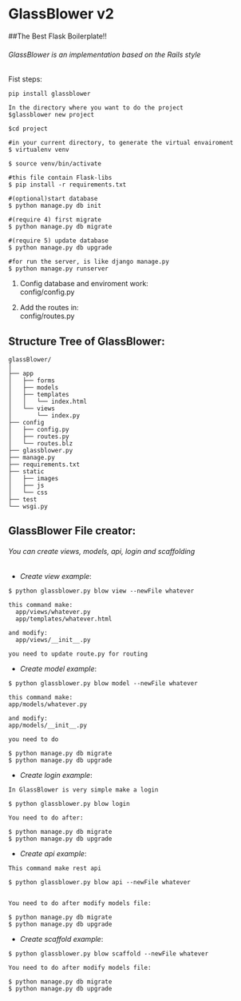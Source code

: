 GlassBlower v2
=================

##The Best Flask Boilerplate!!

###### GlassBlower is an implementation based on the Rails style

Fist steps:

```
pip install glassblower
```

```
In the directory where you want to do the project
$glassblower new project

$cd project

#in your current directory, to generate the virtual envairoment
$ virtualenv venv

$ source venv/bin/activate

#this file contain Flask-libs
$ pip install -r requirements.txt 

#(optional)start database
$ python manage.py db init 

#(require 4) first migrate
$ python manage.py db migrate 

#(require 5) update database
$ python manage.py db upgrade 

#for run the server, is like django manage.py
$ python manage.py runserver 
```

1. Config database and enviroment work: <br>
config/config.py 
 
2. Add the routes in: <br>
config/routes.py 

## Structure Tree of GlassBlower:

```
glassBlower/
│
├── app 
│   ├── forms 
│   ├── models 
│   ├── templates 
│   │   └── index.html 
│   └── views 
│       └── index.py 
├── config 
│   ├── config.py 
│   ├── routes.py 
│   └── routes.blz 
├── glassblower.py 
├── manage.py 
├── requirements.txt 
├── static 
│   ├── images 
│   ├── js 
│   └── css   
├── test
└── wsgi.py 
```


## GlassBlower File creator:

###### You can create views, models, api, login and scaffolding

* *Create view example*:

```
$ python glassblower.py blow view --newFile whatever

this command make:
  app/views/whatever.py
  app/templates/whatever.html

and modify: 
  app/views/__init__.py

you need to update route.py for routing
```

* *Create model example*:

```
$ python glassblower.py blow model --newFile whatever

this command make:
app/models/whatever.py
 
and modify:
app/models/__init__.py

you need to do

$ python manage.py db migrate
$ python manage.py db upgrade
```

* *Create login example*:

```
In GlassBlower is very simple make a login

$ python glassblower.py blow login

You need to do after:

$ python manage.py db migrate
$ python manage.py db upgrade
```

* *Create api example*:

```
This command make rest api

$ python glassblower.py blow api --newFile whatever


You need to do after modify models file:

$ python manage.py db migrate
$ python manage.py db upgrade
```

* *Create scaffold example*:

```
$ python glassblower.py blow scaffold --newFile whatever

You need to do after modify models file:

$ python manage.py db migrate
$ python manage.py db upgrade
```

